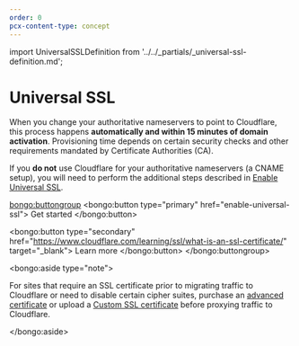 ```yaml
---
order: 0
pcx-content-type: concept
---
```


import UniversalSSLDefinition from '../../_partials/_universal-ssl-definition.md';

# Universal SSL

<UniversalSSLDefinition />

When you change your authoritative nameservers to point to Cloudflare, this process happens **automatically and within 15 minutes of domain activation**. Provisioning time depends on certain security checks and other requirements mandated by Certificate Authorities (CA).

If you **do not** use Cloudflare for your authoritative nameservers (a CNAME setup), you will need to perform the additional steps described in [Enable Universal SSL](enable-universal-ssl#non-authoritative-partial-domains).

<bongo:buttongroup>
  <bongo:button type="primary" href="enable-universal-ssl">
    Get started
  </bongo:button>

  <bongo:button type="secondary" href="https://www.cloudflare.com/learning/ssl/what-is-an-ssl-certificate/" target="_blank">
    Learn more
  </bongo:button>
</bongo:buttongroup>

<bongo:aside type="note">

For sites that require an SSL certificate prior to migrating traffic to Cloudflare or need to disable certain cipher suites, purchase an <a href="../advanced-certificate-manager">advanced certificate</a> or upload a <a href="../custom-certificates">Custom SSL certificate</a> before proxying traffic to Cloudflare.

</bongo:aside>
